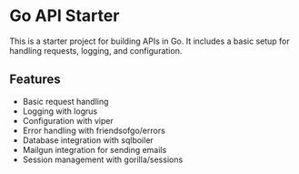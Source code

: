 # Go API Starter

This is a starter project for building APIs in Go. It includes a basic setup for handling requests, logging, and configuration.

## Features

- Basic request handling
- Logging with logrus
- Configuration with viper
- Error handling with friendsofgo/errors
- Database integration with sqlboiler
- Mailgun integration for sending emails
- Session management with gorilla/sessions
